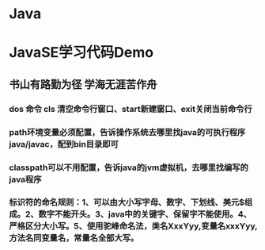 # Java
# JavaSE学习代码Demo

## 书山有路勤为径 学海无涯苦作舟
### dos 命令 cls 清空命令行窗口、start新建窗口、exit关闭当前命令行
### path环境变量必须配置，告诉操作系统去哪里找java的可执行程序java/javac，配到bin目录即可
### classpath可以不用配置，告诉java的jvm虚拟机，去哪里找编写的java程序
### 标识符的命名规则：1、可以由大小写字母、数字、下划线、美元$组成。2、数字不能开头。3、java中的关键字、保留字不能使用。4、严格区分大小写。5、使用驼峰命名法，类名XxxYyy,变量名xxxYyy,方法名同变量名，常量名全部大写。
